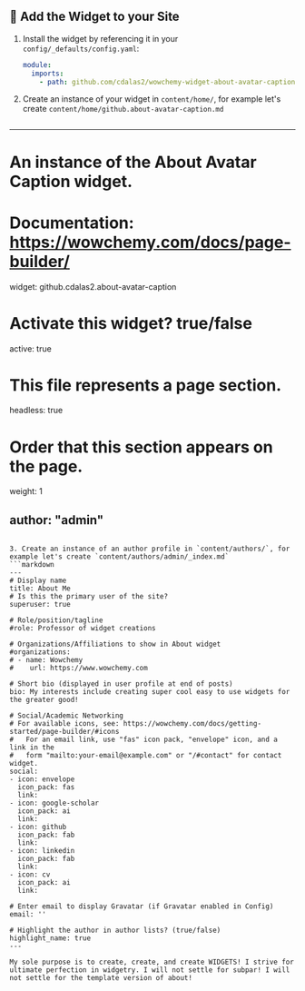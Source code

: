 ## 🌈 Add the Widget to your Site

1. Install the widget by referencing it in your `config/_defaults/config.yaml`:
   ```yaml
   module:
     imports:
       - path: github.com/cdalas2/wowchemy-widget-about-avatar-caption
   ```
2. Create an instance of your widget in `content/home/`, for example let's create `content/home/github.about-avatar-caption.md`
   ```markdown
---
# An instance of the About Avatar Caption widget.
# Documentation: https://wowchemy.com/docs/page-builder/
widget: github.cdalas2.about-avatar-caption

# Activate this widget? true/false
active: true

# This file represents a page section.
headless: true

# Order that this section appears on the page.
weight: 1
  
author: "admin"
---
  ```

3. Create an instance of an author profile in `content/authors/`, for example let's create `content/authors/admin/_index.md`
  ```markdown
---
# Display name
title: About Me
# Is this the primary user of the site?
superuser: true

# Role/position/tagline
#role: Professor of widget creations

# Organizations/Affiliations to show in About widget
#organizations:
# - name: Wowchemy
#    url: https://www.wowchemy.com

# Short bio (displayed in user profile at end of posts)
bio: My interests include creating super cool easy to use widgets for the greater good!

# Social/Academic Networking
# For available icons, see: https://wowchemy.com/docs/getting-started/page-builder/#icons
#   For an email link, use "fas" icon pack, "envelope" icon, and a link in the
#   form "mailto:your-email@example.com" or "/#contact" for contact widget.
social:
  - icon: envelope
    icon_pack: fas
    link: 
  - icon: google-scholar
    icon_pack: ai
    link: 
  - icon: github
    icon_pack: fab
    link: 
  - icon: linkedin
    icon_pack: fab
    link: 
  - icon: cv
    icon_pack: ai
    link: 

# Enter email to display Gravatar (if Gravatar enabled in Config)
email: ''

# Highlight the author in author lists? (true/false)
highlight_name: true
---

My sole purpose is to create, create, and create WIDGETS! I strive for ultimate perfection in widgetry. I will not settle for subpar! I will not settle for the template version of about!
```
